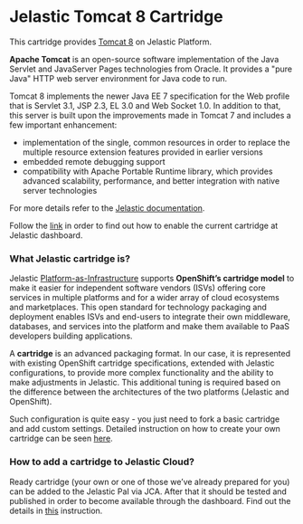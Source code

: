 # Jelastic Tomcat 8 Cartridge
This cartridge provides [Tomcat 8](http://tomcat.apache.org/) on Jelastic Platform.

**Apache Tomcat** is an open-source software implementation of the Java Servlet and JavaServer Pages technologies from Oracle. It provides a "pure Java" HTTP web server environment for Java code to run. 

Tomcat 8 implements the newer Java EE 7 specification for the Web profile that is Servlet 3.1, JSP 2.3, EL 3.0 and Web Socket 1.0. In addition to that, this server is built upon the improvements made in Tomcat 7 and includes a few important enhancement:
* implementation of the single, common resources in order to replace the multiple resource extension features provided in earlier versions
* embedded remote debugging support
* compatibility with Apache Portable Runtime library, which provides advanced scalability, performance, and better integration with native server technologies

For more details refer to the [Jelastic documentation](http://docs.jelastic.com/tomcat8).

Follow the [link](http://ops-docs.jelastic.com/private-add-cartridge) in order to find out how to enable the current cartridge at Jelastic dashboard.

### What Jelastic cartridge is?

Jelastic [Platform-as-Infrastructure](http://docs.jelastic.com/what-is-platform-as-infrastructure) supports **OpenShift’s cartridge model** to make it easier for independent software vendors (ISVs) offering core services in multiple platforms and for a wider array of cloud ecosystems and marketplaces. This open standard for technology packaging and deployment enables ISVs and end-users to integrate their own middleware, databases, and services into the platform and make them available to PaaS developers building applications.

A **cartridge** is an advanced packaging format. In our case, it is represented with existing OpenShift cartridge specifications, extended with Jelastic configurations, to provide more complex functionality and the ability to make adjustments in Jelastic. This additional tuning is required based on the difference between the architectures of the two platforms (Jelastic and OpenShift).

Such configuration is quite easy - you just need to fork a basic cartridge and add custom settings. Detailed instruction on how to create your own cartridge can be seen [here](http://ops-docs.jelastic.com/create-cartridge).


### How to add a cartridge to Jelastic Cloud?

Ready cartridge (your own or one of those we’ve already prepared for you) can be added to the Jelastic PaI via JCA. After that it should be tested and published in order to become available through the dashboard. Find out the details in [this](http://ops-docs.jelastic.com/private-add-cartridge) instruction.
